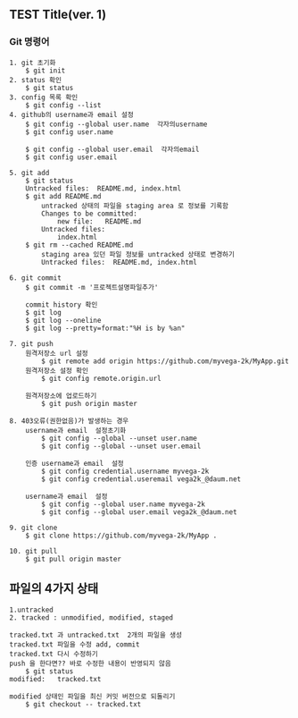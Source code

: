 ## TEST Title(ver. 1)
### Git 명령어

    1. git 초기화 
        $ git init
    2. status 확인
        $ git status
    3. config 목록 확인
        $ git config --list
    4. github의 username과 email 설정
        $ git config --global user.name  각자의username
        $ git config user.name

        $ git config --global user.email  각자의email
        $ git config user.email

    5. git add 
        $ git status 
        Untracked files:  README.md, index.html
        $ git add README.md
            untracked 상태의 파일을 staging area 로 정보를 기록함
            Changes to be committed:
                new file:   README.md
            Untracked files:
                index.html
        $ git rm --cached README.md
            staging area 있던 파일 정보를 untracked 상태로 변경하기
            Untracked files:  README.md, index.html

    6. git commit
        $ git commit -m '프로젝트설명파일추가'

        commit history 확인
        $ git log
        $ git log --oneline
        $ git log --pretty=format:"%H is by %an"

    7. git push
        원격저장소 url 설정
            $ git remote add origin https://github.com/myvega-2k/MyApp.git
        원격저장소 설정 확인
            $ git config remote.origin.url

        원격저장소에 업로드하기
            $ git push origin master

    8. 403오류(권한없음)가 발생하는 경우
        username과 email  설정초기화 
            $ git config --global --unset user.name
            $ git config --global --unset user.email

        인증 username과 email  설정
            $ git config credential.username myvega-2k
            $ git config credential.useremail vega2k_@daum.net

        username과 email  설정
            $ git config --global user.name myvega-2k
            $ git config --global user.email vega2k_@daum.net

    9. git clone
        $ git clone https://github.com/myvega-2k/MyApp .

    10. git pull
        $ git pull origin master 

## 파일의 4가지 상태
    
    1.untracked
    2. tracked : unmodified, modified, staged 

    tracked.txt 과 untracked.txt  2개의 파일을 생성
    tracked.txt 파일을 수정 add, commit
    tracked.txt 다시 수정하기
    push 을 한다면?? 바로 수정한 내용이 반영되지 않음
        $ git status
    modified:   tracked.txt

    modified 상태인 파일을 최신 커밋 버전으로 되돌리기
        $ git checkout -- tracked.txt
